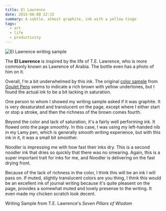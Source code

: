 ```yaml
---
title: El Lawrence
date: 2015-06-08 22:15
summary: A subtle, almost graphite, ink with a yellow tinge
tags:
  - art
  - life
  - productivity
---
```


![El Lawrence writing sample](el_lawrence.jpg)

The **El Lawrence** is inspired by the life of T.E. Lawrence, who is more
commonly known as Lawrence of Arabia.  The bottle even has a photo of
him on it.

Overall, I'm a bit underwhelmed by this ink.  The original [color sample](http://www.gouletpens.com/noodlers-el-lawrence-3oz-bottled-fountain-pen-ink/p/N19599) from
[Goulet Pens](http://www.gouletpens.com/) seems to indicate a rich brown with
yellow undertones, but I found the actual ink to be a bit lacking in saturation.

One person to whom I showed my writing sample asked if it was graphite.  It is
very desaturated and translucent on the page, except where I either start or
stop a stroke, and then the richness of the brown comes fourth.

Beyond the color and lack of saturation, it's a fairly well performing ink.
It flowed onto the page smoothly.  In this case, I was using my left-handed nib
in my Lamy pen, which is generally smooth writing experience, but with this ink
in it, it was a small bit smoother.

Noodler is impressing me with how fast their inks dry.  This is a second noodler
ink that dries so quickly that there was no smearing.  Again, this is a super important trait for inks for me, and Noodler is delivering on the fast drying
front.

Because of the lack of richness in the color, I think this will be an ink I will pass on.  If muted, slightly translucent colors are you thing, I think this
would be an excellent ink of journal writing because it's quite pleasent on the page, provides a somewhat muted and lovely presense to the writing.  It even made my chicken scratch look decent.

Writing Sample from T.E. Lawrence's *Seven Pillars of Wisdom*